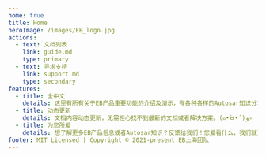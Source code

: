 ```yaml
---
home: true
title: Home
heroImage: /images/EB_logo.jpg
actions:
  - text: 文档列表
    link: guide.md
    type: primary
  - text: 寻求支持
    link: support.md
    type: secondary
features:
  - title: 全中文
    details: 这里有所有关于EB产品重要功能的介绍及演示，有各种各样的Autosar知识分享。而且是全中文的哦。o(*￣▽￣*)ブ
  - title: 动态更新
    details: 文档内容动态更新，无需担心找不到最新的文档或者解决方案。(๑•̀ㅂ•́)و✧
  - title: 为您所爱
    details: 想了解更多EB产品信息或者Autosar知识？反馈给我们！您爱看什么，我们就更新什么！(ง •_•)ง
footer: MIT Licensed | Copyright © 2021-present EB上海团队
---
```

